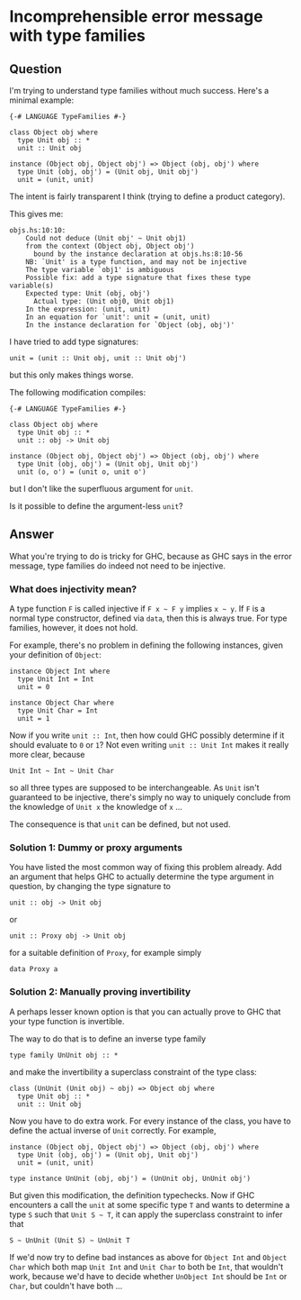 
# Incomprehensible error message with type families

## Question
        
I'm trying to understand type families without much success. Here's a minimal example:

    {-# LANGUAGE TypeFamilies #-}
    
    class Object obj where
      type Unit obj :: *
      unit :: Unit obj
    
    instance (Object obj, Object obj') => Object (obj, obj') where
      type Unit (obj, obj') = (Unit obj, Unit obj')
      unit = (unit, unit)
    

The intent is fairly transparent I think (trying to define a product category).

This gives me:

    objs.hs:10:10:
        Could not deduce (Unit obj' ~ Unit obj1)
        from the context (Object obj, Object obj')
          bound by the instance declaration at objs.hs:8:10-56
        NB: `Unit' is a type function, and may not be injective
        The type variable `obj1' is ambiguous
        Possible fix: add a type signature that fixes these type variable(s)
        Expected type: Unit (obj, obj')
          Actual type: (Unit obj0, Unit obj1)
        In the expression: (unit, unit)
        In an equation for `unit': unit = (unit, unit)
        In the instance declaration for `Object (obj, obj')'
    

I have tried to add type signatures:

    unit = (unit :: Unit obj, unit :: Unit obj') 
    

but this only makes things worse.

The following modification compiles:

    {-# LANGUAGE TypeFamilies #-}
    
    class Object obj where
      type Unit obj :: *
      unit :: obj -> Unit obj
    
    instance (Object obj, Object obj') => Object (obj, obj') where
      type Unit (obj, obj') = (Unit obj, Unit obj')
      unit (o, o') = (unit o, unit o')
    

but I don't like the superfluous argument for `unit`.

Is it possible to define the argument-less `unit`?

## Answer
        
What you're trying to do is tricky for GHC, because as GHC says in the error message, type families do indeed not need to be injective.

### What does injectivity mean?

A type function `F` is called injective if `F x ~ F y` implies `x ~ y`. If `F` is a normal type constructor, defined via `data`, then this is always true. For type families, however, it does not hold.

For example, there's no problem in defining the following instances, given your definition of `Object`:

    instance Object Int where
      type Unit Int = Int
      unit = 0
    
    instance Object Char where
      type Unit Char = Int
      unit = 1
    

Now if you write `unit :: Int`, then how could GHC possibly determine if it should evaluate to `0` or `1`? Not even writing `unit :: Unit Int` makes it really more clear, because

    Unit Int ~ Int ~ Unit Char
    

so all three types are supposed to be interchangeable. As `Unit` isn't guaranteed to be injective, there's simply no way to uniquely conclude from the knowledge of `Unit x` the knowledge of `x` ...

The consequence is that `unit` can be defined, but not used.

### Solution 1: Dummy or proxy arguments

You have listed the most common way of fixing this problem already. Add an argument that helps GHC to actually determine the type argument in question, by changing the type signature to

    unit :: obj -> Unit obj
    

or

    unit :: Proxy obj -> Unit obj
    

for a suitable definition of `Proxy`, for example simply

    data Proxy a
    

### Solution 2: Manually proving invertibility

A perhaps lesser known option is that you can actually prove to GHC that your type function is invertible.

The way to do that is to define an inverse type family

    type family UnUnit obj :: *
    

and make the invertibility a superclass constraint of the type class:

    class (UnUnit (Unit obj) ~ obj) => Object obj where
      type Unit obj :: *
      unit :: Unit obj
    

Now you have to do extra work. For every instance of the class, you have to define the actual inverse of `Unit` correctly. For example,

    instance (Object obj, Object obj') => Object (obj, obj') where
      type Unit (obj, obj') = (Unit obj, Unit obj')
      unit = (unit, unit)
    
    type instance UnUnit (obj, obj') = (UnUnit obj, UnUnit obj')
    

But given this modification, the definition typechecks. Now if GHC encounters a call the `unit` at some specific type `T` and wants to determine a type `S` such that `Unit S ~ T`, it can apply the superclass constraint to infer that

    S ~ UnUnit (Unit S) ~ UnUnit T
    

If we'd now try to define bad instances as above for `Object Int` and `Object Char` which both map `Unit Int` and `Unit Char` to both be `Int`, that wouldn't work, because we'd have to decide whether `UnObject Int` should be `Int` or `Char`, but couldn't have both ...
